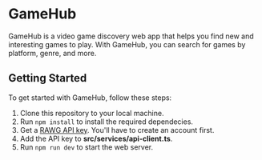 # GameHub

GameHub is a video game discovery web app that helps you find new and interesting games to play. With GameHub, you can search for games by platform, genre, and more.

## Getting Started

To get started with GameHub, follow these steps:

1. Clone this repository to your local machine.
1. Run `npm install` to install the required dependecies.
1. Get a [RAWG API key](https://rawg.io/apidocs). You'll have to create an account first.
1. Add the API key to **src/services/api-client.ts**.
1. Run `npm run dev` to start the web server.
